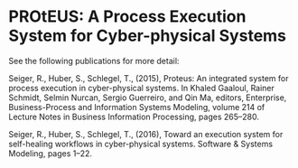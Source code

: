 # PROtEUS: A Process Execution System for Cyber-physical Systems

See the following publications for more detail:

Seiger, R., Huber, S., Schlegel, T., (2015), Proteus: An integrated system for process execution in cyber-physical systems. In
Khaled Gaaloul, Rainer Schmidt, Selmin Nurcan, Sergio Guerreiro, and Qin Ma, editors, Enterprise, Business-Process and Information Systems Modeling, volume 214 of Lecture Notes in Business Information Processing, pages 265–280.

Seiger, R., Huber, S., Schlegel, T., (2016), Toward an execution system for self-healing workflows in cyber-physical systems. Software & Systems Modeling, pages 1–22.
